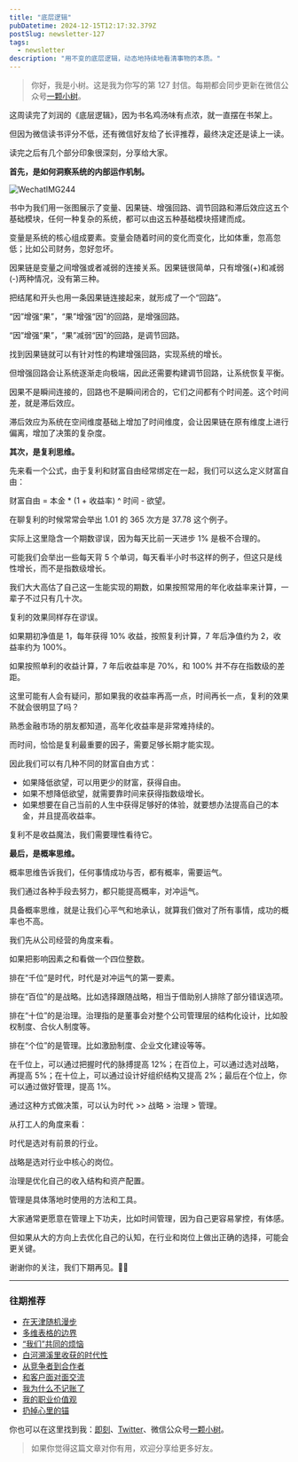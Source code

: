 ```yaml
---
title: "底层逻辑"
pubDatetime: 2024-12-15T12:17:32.379Z
postSlug: newsletter-127
tags:
  - newsletter
description: "用不变的底层逻辑，动态地持续地看清事物的本质。"
---
```


> 你好，我是小树。这是我为你写的第 127 封信。每期都会同步更新在微信公众号[一颗小树](https://weixin.sogou.com/weixin?query=a_warm_tree)。

这周读完了刘润的《底层逻辑》，因为书名鸡汤味有点浓，就一直摆在书架上。

但因为微信读书评分不低，还有微信好友给了长评推荐，最终决定还是读上一读。

读完之后有几个部分印象很深刻，分享给大家。

**首先，是如何洞察系统的内部运作机制。**

![WechatIMG244](https://blog-1253298428.cos.ap-shanghai.myqcloud.com/uPic/WechatIMG244.jpg)

书中为我们用一张图展示了变量、因果链、增强回路、调节回路和滞后效应这五个基础模块，任何一种复杂的系统，都可以由这五种基础模块搭建而成。

变量是系统的核心组成要素。变量会随着时间的变化而变化，比如体重，忽高忽低；比如公司财务，忽好忽坏。

因果链是变量之间增强或者减弱的连接关系。因果链很简单，只有增强(+)和减弱(-)两种情况，没有第三种。

把结尾和开头也用一条因果链连接起来，就形成了一个“回路”​。

​“因”增强“果”​，​“果”增强“因”的回路，是增强回路。

“因”增强“果”​，​“果”减弱“因”的回路，是调节回路。

找到因果链就可以有针对性的构建增强回路，实现系统的增长。

但增强回路会让系统逐渐走向极端，因此还需要构建调节回路，让系统恢复平衡。

因果不是瞬间连接的，回路也不是瞬间闭合的，它们之间都有个时间差。这个时间差，就是滞后效应。

滞后效应为系统在空间维度基础上增加了时间维度，会让因果链在原有维度上进行偏离，增加了决策的复杂度。

**其次，是复利思维。**

先来看一个公式，由于复利和财富自由经常绑定在一起，我们可以这么定义财富自由：

财富自由 = 本金 \* (1 + 收益率) ^ 时间 - 欲望。

在聊复利的时候常常会举出 1.01 的 365 次方是 37.78 这个例子。

实际上这里隐含一个期数谬误，因为每天比前一天进步 1% 是极不合理的。

可能我们会举出一些每天背 5 个单词，每天看半小时书这样的例子，但这只是线性增长，而不是指数级增长。

我们大大高估了自己这一生能实现的期数，如果按照常用的年化收益率来计算，一辈子不过只有几十次。

复利的效果同样存在谬误。

如果期初净值是 1，每年获得 10% 收益，按照复利计算，7 年后净值约为 2，收益率约为 100%。

如果按照单利的收益计算，7 年后收益率是 70%，和 100% 并不存在指数级的差距。

这里可能有人会有疑问，那如果我的收益率再高一点，时间再长一点，复利的效果不就会很明显了吗？

熟悉金融市场的朋友都知道，高年化收益率是非常难持续的。

而时间，恰恰是复利最重要的因子，需要足够长期才能实现。

因此我们可以有几种不同的财富自由方式：

- 如果降低欲望，可以用更少的财富，获得自由。
- 如果不想降低欲望，就需要靠时间来获得指数级增长。
- 如果想要在自己当前的人生中获得足够好的体验，就要想办法提高自己的本金，并且提高收益率。

复利不是收益魔法，我们需要理性看待它。

**最后，是概率思维。**

概率思维告诉我们，任何事情成功与否，都有概率，需要运气。

我们通过各种手段去努力，都只能提高概率，对冲运气。

具备概率思维，就是让我们心平气和地承认，就算我们做对了所有事情，成功的概率也不高。

我们先从公司经营的角度来看。

如果把影响因素之和看做一个四位整数。

排在“千位”是时代，时代是对冲运气的第一要素​。

排在“百位”的是战略。比如选择跟随战略，相当于借助别人排除了部分错误选项。

排在“十位”的是治理。治理指的是董事会对整个公司管理层的结构化设计，比如股权制度、合伙人制度等。

排在“个位”的是管理。比如激励制度、企业文化建设等等。

在千位上，可以通过把握时代的脉搏提高 12%；在百位上，可以通过选对战略，再提高 5%；在十位上，可以通过设计好组织结构又提高 2%；最后在个位上，你可以通过做好管理，提高 1%。

通过这种方式做决策，可以认为时代 >> 战略 > 治理 > 管理。

从打工人的角度来看：

时代是选对有前景的行业。

战略是选对行业中核心的岗位。

治理是优化自己的收入结构和资产配置。

管理是具体落地时使用的方法和工具。

大家通常更愿意在管理上下功夫，比如时间管理，因为自己更容易掌控，有体感。

但如果从大的方向上去优化自己的认知，在行业和岗位上做出正确的选择，可能会更关键。

谢谢你的关注，我们下期再见。👋🏻

---

### 往期推荐

- [在天津随机漫步](https://mp.weixin.qq.com/s/JUAAyLiiIFNPCWMVlx8sYQ)
- [多维表格的边界](https://mp.weixin.qq.com/s/0L02itZbPQmJc_VaJ5v3Iw)
- [“我们”共同的烦恼](https://mp.weixin.qq.com/s/inwBZpOOSKUCfGKbdMuv2Q)
- [白河溯溪里收获的时代性](https://mp.weixin.qq.com/s/9SfrMj3rQNx4hbQzRhoj0g)
- [从竞争者到合作者](https://mp.weixin.qq.com/s/AuM79RmjVjGqaxV0ctp3cw)
- [和客户面对面交流](https://mp.weixin.qq.com/s/Y3leF4s13u1ePbyXFy_FQg)
- [我为什么不记账了](https://mp.weixin.qq.com/s/W4SCVVzg27aW0N_YwhK2eA)
- [我的职业价值观](https://mp.weixin.qq.com/s/R1qQuwR_MPC3KBU7W1jvMA)
- [扔掉心里的锚](https://mp.weixin.qq.com/s/eVd9qL8SioCuz-mdaAsOkA)

你也可以在这里找到我：[即刻](https://okjk.co/3Vsn5T)、[Twitter](https://twitter.com/yeshu_in_future)、微信公众号[一颗小树](https://weixin.sogou.com/weixin?query=a_warm_tree)。

> 如果你觉得这篇文章对你有用，欢迎分享给更多好友。
